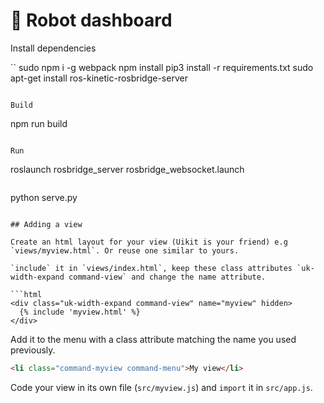 # 🤖 Robot dashboard

Install dependencies

``
sudo npm i -g webpack
npm install
pip3 install -r requirements.txt
sudo apt-get install ros-kinetic-rosbridge-server
```

Build

```
npm run build
```

Run

```
roslaunch rosbridge_server rosbridge_websocket.launch
```

```
python serve.py
```

## Adding a view

Create an html layout for your view (Uikit is your friend) e.g `views/myview.html`. Or reuse one similar to yours.

`include` it in `views/index.html`, keep these class attributes `uk-width-expand command-view` and change the name attribute.

```html
<div class="uk-width-expand command-view" name="myview" hidden>
  {% include 'myview.html' %}
</div>
```

Add it to the menu with a class attribute matching the name you used previously.

```html
<li class="command-myview command-menu">My view</li>
```

Code your view in its own file (`src/myview.js`) and `import` it in `src/app.js`.
